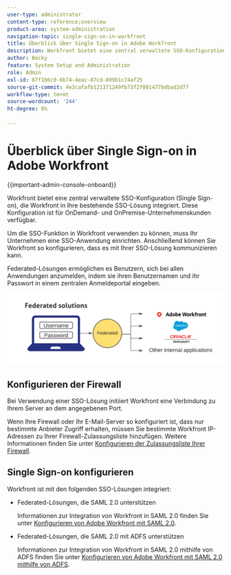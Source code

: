```yaml
---
user-type: administrator
content-type: reference;overview
product-area: system-administration
navigation-topic: single-sign-on-in-workfront
title: Überblick über Single Sign-on in Adobe Workfront
description: Workfront bietet eine zentral verwaltete SSO-Konfiguration (Single Sign-on), die Workfront einfach in Ihre bestehende SSO-Lösung integriert. Diese Konfiguration ist einfach einzurichten und zu verwalten und steht Kunden von OnDemand und OnPremise Enterprise zur Verfügung.
author: Becky
feature: System Setup and Administration
role: Admin
exl-id: 87f1b6c0-6b74-4eac-87cd-899b1c74af25
source-git-commit: 4e3cafafb121371249fb73f2f001477bdbad2d77
workflow-type: tm+mt
source-wordcount: '244'
ht-degree: 0%

---
```


# Überblick über Single Sign-on in Adobe Workfront

<!--Audited: 12/2023-->

{{important-admin-console-onboard}}


Workfront bietet eine zentral verwaltete SSO-Konfiguration (Single Sign-on), die Workfront in Ihre bestehende SSO-Lösung integriert. Diese Konfiguration ist für OnDemand- und OnPremise-Unternehmenskunden verfügbar.

Um die SSO-Funktion in Workfront verwenden zu können, muss Ihr Unternehmen eine SSO-Anwendung einrichten. Anschließend können Sie Workfront so konfigurieren, dass es mit Ihrer SSO-Lösung kommunizieren kann.

Federated-Lösungen ermöglichen es Benutzern, sich bei allen Anwendungen anzumelden, indem sie ihren Benutzernamen und ihr Passwort in einem zentralen Anmeldeportal eingeben.

![](assets/overview-sso-wf-fed-only.png)


## Konfigurieren der Firewall

Bei Verwendung einer SSO-Lösung initiiert Workfront eine Verbindung zu Ihrem Server an dem angegebenen Port.

Wenn Ihre Firewall oder Ihr E-Mail-Server so konfiguriert ist, dass nur bestimmte Anbieter Zugriff erhalten, müssen Sie bestimmte Workfront IP-Adressen zu Ihrer Firewall-Zulassungsliste hinzufügen. Weitere Informationen finden Sie unter [Konfigurieren der Zulassungsliste Ihrer Firewall](../../../administration-and-setup/get-started-wf-administration/configure-your-firewall.md).

## Single Sign-on konfigurieren

Workfront ist mit den folgenden SSO-Lösungen integriert:

* Federated-Lösungen, die SAML 2.0 unterstützen

  Informationen zur Integration von Workfront in SAML 2.0 finden Sie unter [Konfigurieren von Adobe Workfront mit SAML 2.0](../../../administration-and-setup/add-users/single-sign-on/configure-workfront-saml-2.md).

* Federated-Lösungen, die SAML 2.0 mit ADFS unterstützen

  Informationen zur Integration von Workfront in SAML 2.0 mithilfe von ADFS finden Sie unter [Konfigurieren von Adobe Workfront mit SAML 2.0 mithilfe von ADFS](../../../administration-and-setup/add-users/single-sign-on/configure-workfront-saml-2-adfs.md).
